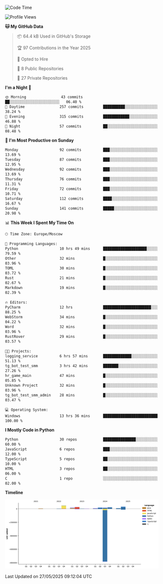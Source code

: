 <!--START_SECTION:waka-->
![Code Time](http://img.shields.io/badge/Code%20Time-680%20hrs%2054%20mins-blue)

![Profile Views](http://img.shields.io/badge/Profile%20Views-0-blue)

**🐱 My GitHub Data** 

> 📦 64.4 kB Used in GitHub's Storage 
 > 
> 🏆 97 Contributions in the Year 2025
 > 
> 💼 Opted to Hire
 > 
> 📜 8 Public Repositories 
 > 
> 🔑 27 Private Repositories 
 > 
**I'm a Night 🦉** 

```text
🌞 Morning                43 commits          ██░░░░░░░░░░░░░░░░░░░░░░░   06.40 % 
🌆 Daytime                257 commits         ██████████░░░░░░░░░░░░░░░   38.24 % 
🌃 Evening                315 commits         ████████████░░░░░░░░░░░░░   46.88 % 
🌙 Night                  57 commits          ██░░░░░░░░░░░░░░░░░░░░░░░   08.48 % 
```
📅 **I'm Most Productive on Sunday** 

```text
Monday                   92 commits          ███░░░░░░░░░░░░░░░░░░░░░░   13.69 % 
Tuesday                  87 commits          ███░░░░░░░░░░░░░░░░░░░░░░   12.95 % 
Wednesday                92 commits          ███░░░░░░░░░░░░░░░░░░░░░░   13.69 % 
Thursday                 76 commits          ███░░░░░░░░░░░░░░░░░░░░░░   11.31 % 
Friday                   72 commits          ███░░░░░░░░░░░░░░░░░░░░░░   10.71 % 
Saturday                 112 commits         ████░░░░░░░░░░░░░░░░░░░░░   16.67 % 
Sunday                   141 commits         █████░░░░░░░░░░░░░░░░░░░░   20.98 % 
```


📊 **This Week I Spent My Time On** 

```text
🕑︎ Time Zone: Europe/Moscow

💬 Programming Languages: 
Python                   10 hrs 49 mins      ████████████████████░░░░░   79.59 % 
Other                    32 mins             █░░░░░░░░░░░░░░░░░░░░░░░░   03.96 % 
TOML                     30 mins             █░░░░░░░░░░░░░░░░░░░░░░░░   03.72 % 
Rust                     21 mins             █░░░░░░░░░░░░░░░░░░░░░░░░   02.67 % 
Markdown                 19 mins             █░░░░░░░░░░░░░░░░░░░░░░░░   02.39 % 

🔥 Editors: 
PyCharm                  12 hrs              ██████████████████████░░░   88.25 % 
WebStorm                 34 mins             █░░░░░░░░░░░░░░░░░░░░░░░░   04.22 % 
Word                     32 mins             █░░░░░░░░░░░░░░░░░░░░░░░░   03.96 % 
RustRover                29 mins             █░░░░░░░░░░░░░░░░░░░░░░░░   03.57 % 

🐱‍💻 Projects: 
logging_service          6 hrs 57 mins       █████████████░░░░░░░░░░░░   51.13 % 
tg_bot_test_smm          3 hrs 42 mins       ███████░░░░░░░░░░░░░░░░░░   27.26 % 
hr_game_main             47 mins             █░░░░░░░░░░░░░░░░░░░░░░░░   05.85 % 
Unknown Project          32 mins             █░░░░░░░░░░░░░░░░░░░░░░░░   03.96 % 
tg_bot_test_smm_admin    28 mins             █░░░░░░░░░░░░░░░░░░░░░░░░   03.47 % 

💻 Operating System: 
Windows                  13 hrs 36 mins      █████████████████████████   100.00 % 
```

**I Mostly Code in Python** 

```text
Python                   30 repos            ███████████████░░░░░░░░░░   60.00 % 
JavaScript               6 repos             ███░░░░░░░░░░░░░░░░░░░░░░   12.00 % 
TypeScript               5 repos             ██░░░░░░░░░░░░░░░░░░░░░░░   10.00 % 
HTML                     3 repos             ██░░░░░░░░░░░░░░░░░░░░░░░   06.00 % 
C                        1 repo              ░░░░░░░░░░░░░░░░░░░░░░░░░   02.00 % 
```



**Timeline**

![Lines of Code chart](https://raw.githubusercontent.com/adlemx/adlemx/main/assets/bar_graph.png)


 Last Updated on 27/05/2025 09:12:04 UTC
<!--END_SECTION:waka-->
